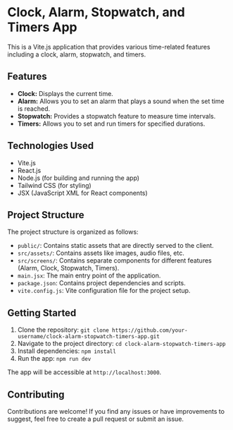 # Clock, Alarm, Stopwatch, and Timers App

This is a Vite.js application that provides various time-related features including a clock, alarm, stopwatch, and timers.

## Features

- **Clock:** Displays the current time.
- **Alarm:** Allows you to set an alarm that plays a sound when the set time is reached.
- **Stopwatch:** Provides a stopwatch feature to measure time intervals.
- **Timers:** Allows you to set and run timers for specified durations.

## Technologies Used

- Vite.js
- React.js
- Node.js (for building and running the app)
- Tailwind CSS (for styling)
- JSX (JavaScript XML for React components)

## Project Structure

The project structure is organized as follows:

- `public/`: Contains static assets that are directly served to the client.
- `src/assets/`: Contains assets like images, audio files, etc.
- `src/screens/`: Contains separate components for different features (Alarm, Clock, Stopwatch, Timers).
- `main.jsx`: The main entry point of the application.
- `package.json`: Contains project dependencies and scripts.
- `vite.config.js`: Vite configuration file for the project setup.

## Getting Started

1. Clone the repository: `git clone https://github.com/your-username/clock-alarm-stopwatch-timers-app.git`
2. Navigate to the project directory: `cd clock-alarm-stopwatch-timers-app`
3. Install dependencies: `npm install`
4. Run the app: `npm run dev`

The app will be accessible at `http://localhost:3000`.

## Contributing

Contributions are welcome! If you find any issues or have improvements to suggest, feel free to create a pull request or submit an issue.


